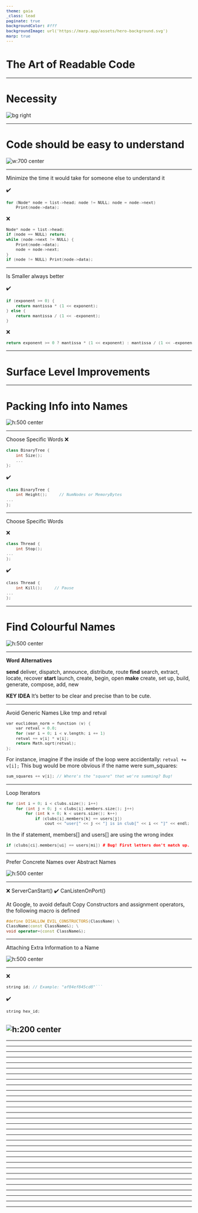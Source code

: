 ```yaml
---
theme: gaia
_class: lead
paginate: true
backgroundColor: #fff
backgroundImage: url('https://marp.app/assets/hero-background.svg')
marp: true
---
```


# The Art of Readable Code

---
# Necessity


![bg right](img/late_night.png?raw=true "Late Night adventures")

---

# Code should be easy to understand
<style>
img[alt~="center"] {
  display: block;
  margin: 0 auto;
}
</style>
![w:700 center](img/alien_tot.png?raw=true "ToT to other species")

---

Minimize the time it would take for someone else to understand it 
<style scoped>
pre {
   font-size: 0.8rem;
}
</style>
:heavy_check_mark:

```C
for (Node* node = list->head; node != NULL; node = node->next)
    Print(node->data);
```
:x:

```C
Node* node = list->head;
if (node == NULL) return;
while (node->next != NULL) {
    Print(node->data);
    node = node->next;
}
if (node != NULL) Print(node->data);
```
---
Is Smaller always better

:heavy_check_mark:

```C
if (exponent >= 0) {
    return mantissa * (1 << exponent);
} else {
    return mantissa / (1 << -exponent);
}
```
:x:

```C
return exponent >= 0 ? mantissa * (1 << exponent) : mantissa / (1 << -exponent);
```
---

# Surface Level Improvements 

---
# Packing Info into Names
<style>
img[alt~="center"] {
  display: block;
  margin: 0 auto;
}
</style>
![h:500 center](img/man-eater.png?raw=true "man-eater plant")

---

Choose Specific Words
:x:

```C++
class BinaryTree {
    int Size();
    ...
};
```

:heavy_check_mark:

```C++
class BinaryTree {
    int Height();     // NumNodes or MemoryBytes 
...
};
```

---
Choose Specific Words

:x:

```C++
class Thread {
    int Stop();
...
};
```

:heavy_check_mark:

```C
class Thread {
    int Kill();     // Pause
...
};
```
---
# Find Colourful Names

<style>
img[alt~="center"] {
  display: block;
  margin: 0 auto;
}
</style>
![h:500 center](img/stegosaurus.png?raw=true "Use a Thesaurus")


---

**Word** **Alternatives**


**send** deliver, dispatch, announce, distribute, route
**find** search, extract, locate, recover
**start** launch, create, begin, open
**make** create, set up, build, generate, compose, add, new


**KEY  IDEA**
It’s better to be clear and precise than to be cute.

---
Avoid Generic Names Like tmp and retval
```C
var euclidean_norm = function (v) {
    var retval = 0.0;
    for (var i = 0; i < v.length; i += 1)
    retval += v[i] * v[i];
    return Math.sqrt(retval);
};
```
For instance, imagine if the inside of the loop were accidentally:
```retval += v[i];```
This bug would be more obvious if the name were sum_squares:
```C++
sum_squares += v[i]; // Where's the "square" that we're summing? Bug!
```
---
Loop Iterators

```C++
for (int i = 0; i < clubs.size(); i++)
    for (int j = 0; j < clubs[i].members.size(); j++)
        for (int k = 0; k < users.size(); k++)
            if (clubs[i].members[k] == users[j])
                cout << "user[" << j << "] is in club[" << i << "]" << endl;
```
In the if statement, members[] and users[] are using the wrong index

```C++
if (clubs[ci].members[ui] == users[mi]) # Bug! First letters don't match up.
```

---
Prefer Concrete Names over Abstract Names
<style>
img[alt~="center"] {
  display: block;
  margin: 0 auto;
}
</style>
![h:500 center](img/hammer.png?raw=true "Concrete Names")

---
:x: ServerCanStart()
:heavy_check_mark: CanListenOnPort()

At Google, to avoid default Copy Constructors and  assignment operators, the following macro is defined

```C++
#define DISALLOW_EVIL_CONSTRUCTORS(ClassName) \
ClassName(const ClassName&); \
void operator=(const ClassName&);
```

---
Attaching Extra Information to a Name

<style>
img[alt~="center"] {
  display: block;
  margin: 0 auto;
}
</style>
![h:500 center](img/dangerous_animal.png?raw=true "Dangerous Animal")

---
:x: 
```C++ 
string id; // Example: "af84ef845cd8"```
```
:heavy_check_mark:
```C++
string hex_id;
```

<style>
img[alt~="center"] {
  display: block;
  margin: 0 auto;
}
</style>
![h:200 center](img/detailed_info_params.png?raw=true "Param Details")
---


---


---


---


---


---


---


---


---


---


---


---


---


---


---


---


---


---


---


---


---


---


---


---


---


---


---


---


---


---


---


---
